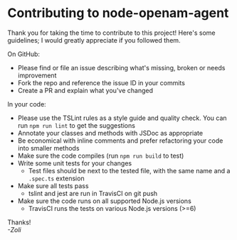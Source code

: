 # Contributing to node-openam-agent

Thank you for taking the time to contribute to this project! Here's some guidelines; I would greatly appreciate if you followed them.

On GitHub:

* Please find or file an issue describing what's missing, broken or needs improvement
* Fork the repo and reference the issue ID in your commits
* Create a PR and explain what you've changed

In your code:

* Please use the TSLint rules as a style guide and quality check. You can run `npm run lint` to get the suggestions
* Annotate your classes and methods with JSDoc as appropriate
* Be economical with inline comments and prefer refactoring your code into smaller methods
* Make sure the code compiles (run `npm run build` to test)
* Write some unit tests for your changes 
  * Test files should be next to the tested file, with the same name and a `.spec.ts` extension
* Make sure all tests pass
  * tslint and jest are run in TravisCI on git push
* Make sure the code runs on all supported Node.js versions
  * TravisCI runs the tests on various Node.js versions (>=6)

Thanks!<br>*-Zoli*
